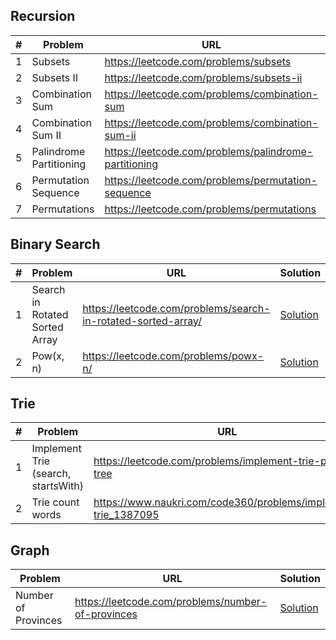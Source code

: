 ## Recursion

| # | Problem | URL | Solution |
|---|---------|-----|----------|
| 1 | Subsets | https://leetcode.com/problems/subsets | [Solution](https://github.com/aryan1910/dsa-go/blob/main/recursion/combinationSum.go) |
| 2 | Subsets II | https://leetcode.com/problems/subsets-ii | [Solution](https://github.com/aryan1910/dsa-go/blob/main/recursion/combinationSumII.go) |
| 3 | Combination Sum | https://leetcode.com/problems/combination-sum | [Solution](https://github.com/aryan1910/dsa-go/blob/main/recursion/subsets.go) |
| 4 | Combination Sum II | https://leetcode.com/problems/combination-sum-ii | [Solution](https://github.com/aryan1910/dsa-go/blob/main/recursion/subsetsII.go) |
| 5 | Palindrome Partitioning | https://leetcode.com/problems/palindrome-partitioning | [Solution](https://github.com/aryan1910/dsa-go/blob/main/recursion/palindromePartitioning.go) |
| 6 | Permutation Sequence | https://leetcode.com/problems/permutation-sequence | [Solution](https://github.com/aryan1910/dsa-go/blob/main/recursion/permutationSequence.go) |
| 7 | Permutations | https://leetcode.com/problems/permutations | [Solution](https://github.com/aryan1910/dsa-go/blob/main/recursion/permutations.go) |

## Binary Search

| # | Problem | URL | Solution |
|---|---------|-----|----------|
| 1 | Search in Rotated Sorted Array | https://leetcode.com/problems/search-in-rotated-sorted-array/ | [Solution](https://github.com/aryan1910/dsa-go/blob/main/binary-search/searchInRoatedSorted.go) |
| 2 | Pow(x, n) | https://leetcode.com/problems/powx-n/ | [Solution](https://github.com/aryan1910/dsa-go/blob/main/binary-search/power.go) |


## Trie

| # | Problem | URL | Solution |
|---|---------|-----|----------|
| 1 | Implement Trie (search, startsWith) | https://leetcode.com/problems/implement-trie-prefix-tree | [Solution](https://github.com/aryan1910/dsa-go/blob/main/trie/trie/trie.go) |
| 2 | Trie count words | https://www.naukri.com/code360/problems/implement-trie_1387095 | [Solution](https://github.com/aryan1910/dsa-go/blob/main/trie/trie2/trie.go) |

## Graph

| Problem | URL | Solution |
|---------|-----|----------|
| Number of Provinces | https://leetcode.com/problems/number-of-provinces | [Solution](https://github.com/aryan1910/dsa-go/blob/main/graph/numberOfProvinces.go) |
